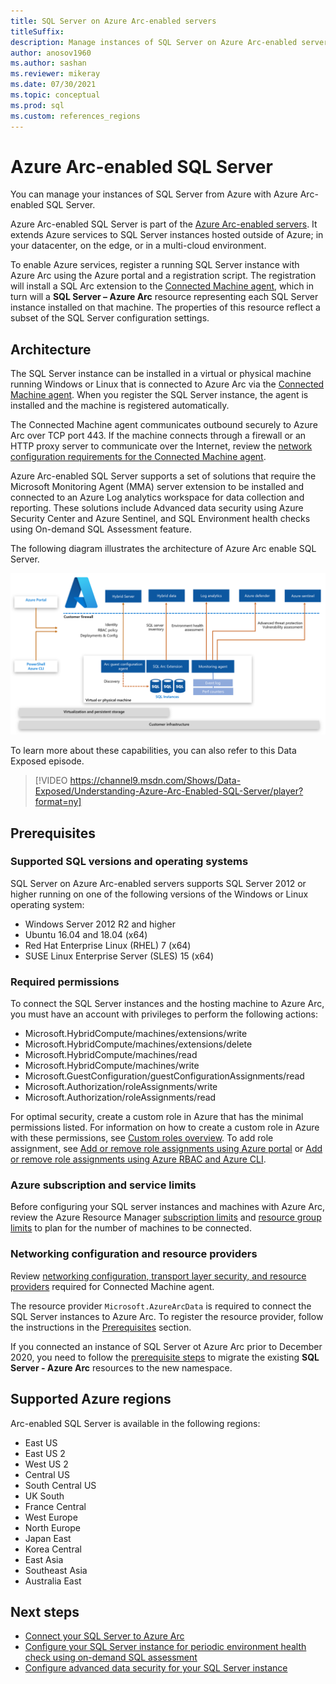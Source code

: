 ```yaml
---
title: SQL Server on Azure Arc-enabled servers
titleSuffix:
description: Manage instances of SQL Server on Azure Arc-enabled servers
author: anosov1960
ms.author: sashan 
ms.reviewer: mikeray
ms.date: 07/30/2021
ms.topic: conceptual
ms.prod: sql
ms.custom: references_regions
---
```


# Azure Arc-enabled SQL Server

You can manage your instances of SQL Server from Azure with Azure Arc-enabled SQL Server.



Azure Arc-enabled SQL Server is part of the [Azure Arc-enabled servers](/azure/azure-arc/servers/overview). It extends Azure services to SQL Server instances hosted outside of Azure; in your datacenter, on the edge, or in a multi-cloud environment.

To enable Azure services, register a running SQL Server instance with Azure Arc using the Azure portal and a registration script. The registration will install a SQL Arc extension to the [Connected Machine agent](/azure/azure-arc/servers/agent-overview), which in turn will a  __SQL Server – Azure Arc__ resource representing each SQL Server instance installed on that machine. The properties of this resource reflect a subset of the SQL Server configuration settings.

## Architecture

The SQL Server instance can be installed in a virtual or physical machine running Windows or Linux that is connected to Azure Arc via the [Connected Machine agent](/azure/azure-arc/servers/agent-overview). When you register the SQL Server instance, the agent is installed and the machine is registered automatically.

The Connected Machine agent communicates outbound securely to Azure Arc over TCP port 443. If the machine connects through a firewall or an HTTP proxy server to communicate over the Internet, review the [network configuration requirements for the Connected Machine agent](/azure/azure-arc/servers/agent-overview#prerequisites).

Azure Arc-enabled SQL Server supports a set of solutions that require the Microsoft Monitoring Agent (MMA) server extension to be installed and connected to an Azure Log analytics workspace for data collection and reporting. These solutions include Advanced data security using Azure Security Center and Azure Sentinel, and SQL Environment health checks using On-demand SQL Assessment feature.

The following diagram illustrates the architecture of Azure Arc enable SQL Server.

![Customer infrastructure hosts virtualization and persistent storage. Use the Azure portal or the appropriate CLI to manage the SQL Server instance.](media/overview/architecture.png)

To learn more about these capabilities, you can also refer to this Data Exposed episode.
> [!VIDEO https://channel9.msdn.com/Shows/Data-Exposed/Understanding-Azure-Arc-Enabled-SQL-Server/player?format=ny]

## Prerequisites

### Supported SQL versions and operating systems

SQL Server on Azure Arc-enabled servers supports SQL Server 2012 or higher running on one of the following versions of the Windows or Linux operating system:

- Windows Server 2012 R2 and higher
- Ubuntu 16.04 and 18.04 (x64)
- Red Hat Enterprise Linux (RHEL) 7 (x64) 
- SUSE Linux Enterprise Server (SLES) 15 (x64)

### Required permissions

To connect the SQL Server instances and the hosting machine to Azure Arc, you must have an account with privileges to perform the following actions:

- Microsoft.HybridCompute/machines/extensions/write
- Microsoft.HybridCompute/machines/extensions/delete
- Microsoft.HybridCompute/machines/read
- Microsoft.HybridCompute/machines/write
- Microsoft.GuestConfiguration/guestConfigurationAssignments/read
- Microsoft.Authorization/roleAssignments/write
- Microsoft.Authorization/roleAssignments/read

For optimal security, create a custom role in Azure that has the minimal permissions listed. For information on how to create a custom role in Azure with these permissions, see [Custom roles overview](/azure/active-directory/users-groups-roles/roles-custom-overview). To add role assignment, see [Add or remove role assignments using Azure portal](/azure/role-based-access-control/role-assignments-portal) or [Add or remove role assignments using Azure RBAC and Azure CLI](/azure/role-based-access-control/role-assignments-cli).

### Azure subscription and service limits

Before configuring your SQL server instances and machines with Azure Arc, review the Azure Resource Manager [subscription limits](/azure/azure-resource-manager/management/azure-subscription-service-limits#subscription-limits) and [resource group limits](/azure/azure-resource-manager/management/azure-subscription-service-limits#resource-group-limits) to plan for the number of machines to be connected.

### Networking configuration and resource providers

Review [networking configuration, transport layer security, and resource providers](/azure/azure-arc/servers/agent-overview#prerequisites) required for Connected Machine agent.

The resource provider `Microsoft.AzureArcData` is required to connect the SQL Server instances to Azure Arc. To register the resource provider, follow the instructions in the [Prerequisites](connect.md#prerequisites) section.

If you connected an instance of SQL Server ot Azure Arc prior to December 2020, you need to follow the [prerequisite steps](connect.md#prerequisites) to migrate the existing **SQL Server - Azure Arc** resources to the new namespace.

## Supported Azure regions

Arc-enabled SQL Server is available in the following regions:

- East US
- East US 2
- West US 2
- Central US
- South Central US
- UK South
- France Central
- West Europe
- North Europe
- Japan East
- Korea Central
- East Asia
- Southeast Asia
- Australia East

## Next steps

- [Connect your SQL Server to Azure Arc](connect.md)
- [Configure your SQL Server instance for periodic environment health check using on-demand SQL assessment](assess.md)
- [Configure advanced data security for your SQL Server instance](configure-advanced-data-security.md)
